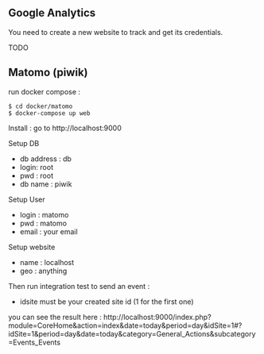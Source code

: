 
## Google Analytics

You need to create a new website to track and get its credentials.

TODO

## Matomo (piwik)

run docker compose :

	$ cd docker/matomo
	$ docker-compose up web

Install : go to http://localhost:9000

Setup DB

* db address : db
* login: root
* pwd : root
* db name : piwik

Setup User

* login : matomo
* pwd : matomo
* email : your email

Setup website

* name : localhost
* geo : anything

Then run integration test to send an event :

* idsite must be your created site id (1 for the first one)

you can see the result here : http://localhost:9000/index.php?module=CoreHome&action=index&date=today&period=day&idSite=1#?idSite=1&period=day&date=today&category=General_Actions&subcategory=Events_Events
